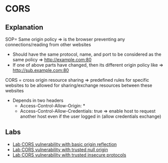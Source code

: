# CORS
## Explanation

SOP= Same origin policy ⇒ is the browser preventing any connections/reading from other websites

- Should have the same protocol, name, and port to be considered as the same policy ⇒ http://example.com:80
- If one of above parts have changed, then its different origin policy like ⇒ http://sub.example.com:80

CORS = cross origin resource sharing ⇒ predefined rules for specific websites to be allowed for sharing/exchange resources between these websites

- Depends in two headers
    - Access-Control-Allow-Origin: *
    - Access-Control-Allow-Credentials: true ⇒ enable host to request another host even if the user logged in (allow credentials exchange)

 ## Labs 
 - [Lab CORS vulnerability with basic origin reflection](https://github.com/aboelkassem/portswigger-labs/tree/main/CORS/Lab%20CORS%20vulnerability%20with%20basic%20origin%20reflection)
 - [Lab CORS vulnerability with trusted null origin](https://github.com/aboelkassem/portswigger-labs/tree/main/CORS/Lab%20CORS%20vulnerability%20with%20trusted%20null%20origin)
 - [Lab CORS vulnerability with trusted insecure protocols](https://github.com/aboelkassem/portswigger-labs/tree/main/CORS/Lab%20CORS%20vulnerability%20with%20trusted%20insecure%20protocols)
